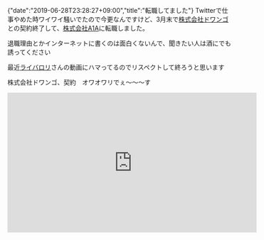 {"date":"2019-06-28T23:28:27+09:00","title":"転職してました"}
Twitterで仕事やめた時ワイワイ騒いでたので今更なんですけど、3月末で[株式会社ドワンゴ](https://dwango.co.jp/)との契約終了して、[株式会社A1A](https://www.a1a.co.jp/)に転職しました。

退職理由とかインターネットに書くのは面白くないんで、聞きたい人は酒にでも誘ってください

最近[ライバロリ](https://www.youtube.com/channel/UCSdExItCszcnIp-roT7b0kw)さんの動画にハマってるのでリスペクトして終ろうと思います

株式会社ドワンゴ、契約　オワオワリでぇ〜〜〜す

<iframe width="560" height="315" src="https://www.youtube.com/embed/rvK_nXQmC6M" frameborder="0" allow="accelerometer; autoplay; encrypted-media; gyroscope; picture-in-picture" allowfullscreen></iframe>


